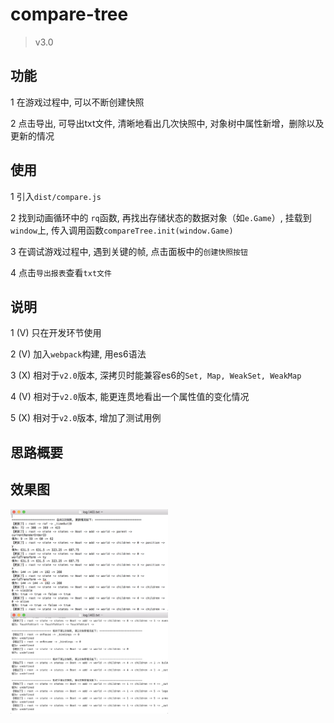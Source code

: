 # compare-tree

> v3.0

## 功能

1 在游戏过程中, 可以不断创建快照

2 点击导出, 可导出txt文件, 清晰地看出几次快照中, 对象树中属性新增，删除以及更新的情况

## 使用

1 引入`dist/compare.js`

2 找到动画循环中的 `rq`函数, 再找出存储状态的数据对象（如`e.Game`）, 挂载到`window`上, 传入调用函数`compareTree.init(window.Game)`

3 在调试游戏过程中, 遇到关键的帧, 点击面板中的`创建快照按钮`

4 点击`导出报表`查看`txt文件`

## 说明

1 (V) 只在开发环节使用

2 (V) 加入`webpack`构建, 用es6语法

3 (X) 相对于`v2.0`版本, 深拷贝时能兼容es6的`Set, Map, WeakSet, WeakMap`

4 (V) 相对于`v2.0`版本, 能更连贯地看出一个属性值的变化情况

5 (X) 相对于`v2.0`版本, 增加了测试用例

## 思路概要

## 效果图

<img src='./doc/v2.0.1-效果一.png' alt='v2.0.1-效果一.png' width='50%'/>

<img src='./doc/v2.0.1-效果二.png' alt='v2.0.1-效果二.png' width='50%'/>
